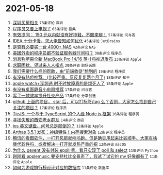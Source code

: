 # 2021-05-18

1. [深圳买房相关](https://www.v2ex.com/t/777673) `73条评论` `深圳`
1. [程序员又要上电视了](https://www.v2ex.com/t/777581) `63条评论` `剧集`
1. [有效提问： 150 元以内就没有好拖鞋，不服来辩！](https://www.v2ex.com/t/777689) `57条评论` `问与答`
1. [IDEA 十分卡慢，求大佬告知如何优化](https://www.v2ex.com/t/777670) `45条评论` `JetBrains`
1. [是否有必要买一台 4000+ NAS](https://www.v2ex.com/t/777677) `42条评论` `NAS`
1. [美团外卖的程序员都不验证服务器时间吗？](https://www.v2ex.com/t/777611) `38条评论` `程序员`
1. [消息称苹果全新 MacBook Pro 14/16 英寸将推迟发布](https://www.v2ex.com/t/777633) `23条评论` `Apple`
1. [求职困扰，望过来人人指点](https://www.v2ex.com/t/777726) `20条评论` `职场话题`
1. [我们需要什么样的帮助，由“前端收徒”想到的](https://www.v2ex.com/t/777722) `19条评论` `程序员`
1. [有没有祛痘推荐。(比较严重。反反复复两个月了)](https://www.v2ex.com/t/777734) `18条评论` `知乎`
1. [apple watch+深圳通 时不时故障真的是烦死人了](https://www.v2ex.com/t/777575) `18条评论` `Apple`
1. [有没有桌面静音小电扇推荐](https://www.v2ex.com/t/777662) `17条评论` `问与答`
1. [写了一款效率提升社交产品](https://www.v2ex.com/t/777651) `17条评论` `分享创造`
1. [github 上面的项目， star 后，可以打标签/tag 么？否则，大家怎么找到自己关注的项目？](https://www.v2ex.com/t/777636) `17条评论` `程序员`
1. [TieJS: 一个基于 TypeScript 的个人级 Node.js 框架](https://www.v2ex.com/t/777644) `16条评论` `程序员`
1. [寻找失散的西安老乡群友](https://www.v2ex.com/t/777659) `14条评论` `西安`
1. [ios 英文键盘，问号总是颠倒的？](https://www.v2ex.com/t/777733) `12条评论` `Apple`
1. [Arthas 3.5.1 发布：神级特性！内存搜索对象](https://www.v2ex.com/t/777640) `12条评论` `程序员`
1. [腾讯的看图软件，一打开风扇就呜呜跑。但是确实用起来比较顺手。大家有啥替代软件吗，或者解决一打开就发热严重的招](https://www.v2ex.com/t/777600) `12条评论` `macOS`
1. [为什么 gevent 没有封装 epoll 呢，看只实现了 poll 和 select](https://www.v2ex.com/t/777704) `11条评论` `Python`
1. [刚刚看 applemusic 要支持杜比全景声了，我试了试它的 mv 好像都有了](https://www.v2ex.com/t/777701) `11条评论` `Apple`
1. [如何为游戏排行榜设计对应的数据库](https://www.v2ex.com/t/777626) `11条评论` `数据库`
